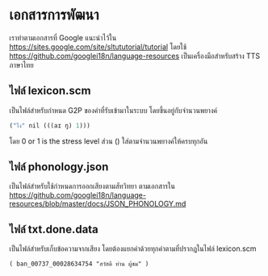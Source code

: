 # เอกสารการพัฒนา

เราทำตามเอกสารที่ Google แนะนำไว้ใน https://sites.google.com/site/sltututorial/tutorial โดยใช้ https://github.com/googlei18n/language-resources เป็นเครื่องมือสำหรับสร้าง TTS ภาษาไทย

## ไฟล์ lexicon.scm

เป็นไฟล์สำหรับกำหนด G2P ของคำที่รับเข้ามาในระบบ โดยขึ้นอยู่กับจำนวนพยางค์

```scheme
("ไง" nil (((aɪ ŋ) 1)))
```

โดย 0 or 1 is the stress level ส่วน () ใส่ตามจำนวนพยางค์ให้ครบทุกอัน

## ไฟล์ phonology.json

เป็นไฟล์สำหรับใช้กำหนดการออกเสียงตามสัทวิทยา ตามเอกสารใน https://github.com/googlei18n/language-resources/blob/master/docs/JSON_PHONOLOGY.md

## ไฟล์ txt.done.data

เป็นไฟล์สำหรับเก็บข้อความจากเสียง โดยต้องแยกคำด้วยทุกคำตามที่ปรากฎในไฟล์ lexicon.scm

```
( ban_00737_00028634754 "สวัสดี ท่าน ผู้ชม" )
```
